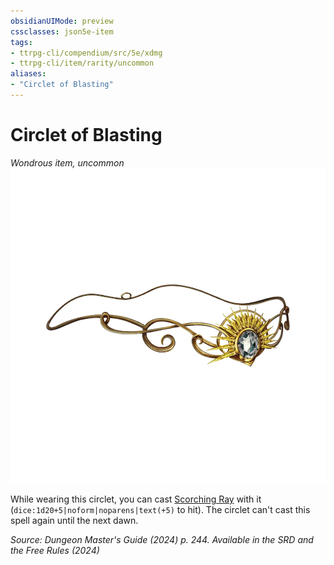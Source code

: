 ```yaml
---
obsidianUIMode: preview
cssclasses: json5e-item
tags:
- ttrpg-cli/compendium/src/5e/xdmg
- ttrpg-cli/item/rarity/uncommon
aliases: 
- "Circlet of Blasting"
---
```

# Circlet of Blasting
*Wondrous item, uncommon*  
![](Інструменти%20ДМ/CLI/items/img/circlet-of-blasting.webp#right)


While wearing this circlet, you can cast [Scorching Ray](Інструменти%20ДМ/CLI/spells/scorching-ray-xphb.md) with it (`dice:1d20+5|noform|noparens|text(+5)` to hit). The circlet can't cast this spell again until the next dawn.

*Source: Dungeon Master's Guide (2024) p. 244. Available in the <span title='Systems Reference Document (5.2)'>SRD</span> and the Free Rules (2024)*